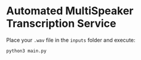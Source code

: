 # Automated MultiSpeaker Transcription Service

Place your ```.wav``` file in the ```inputs``` folder and execute:

```
python3 main.py
```